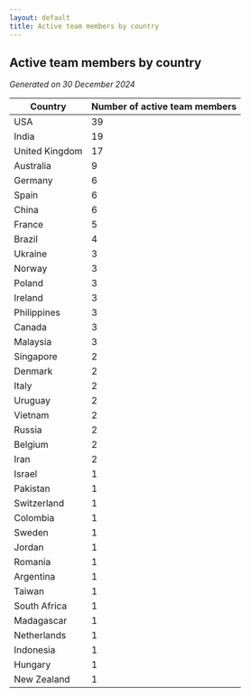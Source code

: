 ```yaml
---
layout: default
title: Active team members by country
---
```

## Active team members by country
*Generated on 30 December 2024*

| Country | Number of active team members |
| --- | --- |
| USA | 39 |
| India | 19 |
| United Kingdom | 17 |
| Australia | 9 |
| Germany | 6 |
| Spain | 6 |
| China | 6 |
| France | 5 |
| Brazil | 4 |
| Ukraine | 3 |
| Norway | 3 |
| Poland | 3 |
| Ireland | 3 |
| Philippines | 3 |
| Canada | 3 |
| Malaysia | 3 |
| Singapore | 2 |
| Denmark | 2 |
| Italy | 2 |
| Uruguay | 2 |
| Vietnam | 2 |
| Russia | 2 |
| Belgium | 2 |
| Iran | 2 |
| Israel | 1 |
| Pakistan | 1 |
| Switzerland | 1 |
| Colombia | 1 |
| Sweden | 1 |
| Jordan | 1 |
| Romania | 1 |
| Argentina | 1 |
| Taiwan | 1 |
| South Africa | 1 |
| Madagascar | 1 |
| Netherlands | 1 |
| Indonesia | 1 |
| Hungary | 1 |
| New Zealand | 1 |
